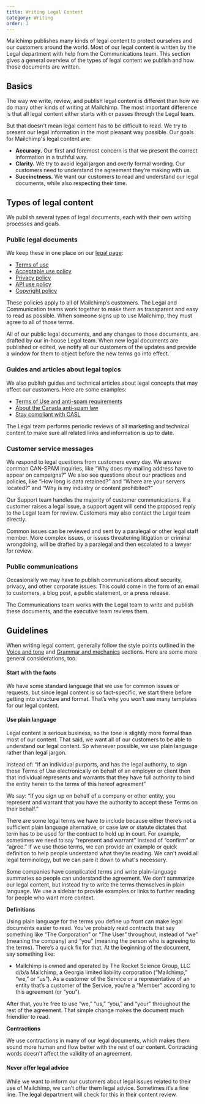 ```yaml
---
title: Writing Legal Content
category: Writing
order: 3
---
```


Mailchimp publishes many kinds of legal content to protect ourselves and our customers around the world. Most of our legal content is written by the Legal department with help from the Communications team. This section gives a general overview of the types of legal content we publish and how those documents are written.

## Basics

The way we write, review, and publish legal content is different than how we do many other kinds of writing at Mailchimp. The most important difference is that all legal content either starts with or passes through the Legal team.

But that doesn't mean legal content has to be difficult to read. We try to present our legal information in the most pleasant way possible. Our goals for Mailchimp's legal content are:

* **Accuracy.** Our first and foremost concern is that we present the correct information in a truthful way.
* **Clarity.** We try to avoid legal jargon and overly formal wording. Our customers need to understand the agreement they’re making with us.
* **Succinctness.** We want our customers to read and understand our legal documents, while also respecting their time.

## Types of legal content

We publish several types of legal documents, each with their own writing processes and goals.

### Public legal documents

We keep these in one place on our [legal page](http://mailchimp.com/legal/):

* [Terms of use](http://mailchimp.com/legal/terms/)
* [Acceptable use policy](http://mailchimp.com/legal/acceptable_use/)
* [Privacy policy](http://mailchimp.com/legal/privacy/)
* [API use policy](http://mailchimp.com/legal/api_use/)
* [Copyright policy](http://mailchimp.com/legal/copyright/)

These policies apply to all of Mailchimp’s customers. The Legal and Communication teams work together to make them as transparent and easy to read as possible. When someone signs up to use Mailchimp, they must agree to all of those terms.

All of our public legal documents, and any changes to those documents, are drafted by our in-house Legal team. When new legal documents are published or edited, we notify all our customers of the updates and provide a window for them to object before the new terms go into effect.

### Guides and articles about legal topics

We also publish guides and technical articles about legal concepts that may affect our customers. Here are some examples:

- [Terms of Use and anti-spam requirements](https://mailchimp.com/help/terms-of-use-and-anti-spam-requirements/)
- [About the Canada anti-spam law](https://mailchimp.com/help/about-the-canada-anti-spam-law-casl/)
- [Stay compliant with CASL](https://mailchimp.com/help/stay-compliant-with-casl/)

The Legal team performs periodic reviews of all marketing and technical content to make sure all related links and information is up to date.

### Customer service messages

We respond to legal questions from customers every day. We answer common CAN-SPAM inquiries, like “Why does my mailing address have to appear on campaigns?” We also see questions about our practices and policies, like “How long is data retained?” and “Where are your servers located?” and “Why is my industry or content prohibited?”

Our Support team handles the majority of customer communications. If a customer raises a legal issue, a support agent will send the proposed reply to the Legal team for review. Customers may also contact the Legal team directly.

Common issues can be reviewed and sent by a paralegal or other legal staff member. More complex issues, or issues threatening litigation or criminal wrongdoing, will be drafted by a paralegal and then escalated to a lawyer for review.

### Public communications

Occasionally we may have to publish communications about security, privacy, and other corporate issues. This could come in the form of an email to customers, a blog post, a public statement, or a press release.

The Communications team works with the Legal team to write and publish these documents, and the executive team reviews them.

## Guidelines

When writing legal content, generally follow the style points outlined in the [Voice and tone](/basics/02-voice-and-tone.html) and [Grammar and mechanics](/basics/04-grammar-and-mechanics.html) sections. Here are some more general considerations, too.

#### Start with the facts

We have some standard language that we use for common issues or requests, but since legal content is so fact-specific, we start there before getting into structure and format. That’s why you won’t see many templates for our legal content.

#### Use plain language

Legal content is serious business, so the tone is slightly more formal than most of our content. That said, we want all of our customers to be able to understand our legal content. So whenever possible, we use plain language rather than legal jargon.

Instead of: “If an individual purports, and has the legal authority, to sign these Terms of Use electronically on behalf of an employer or client then that individual represents and warrants that they have full  authority to bind the entity herein to the terms of this hereof agreement”

We say: “If you sign up on behalf of a company or other entity, you represent and warrant that you have the authority to accept these Terms on their behalf.”

There are some legal terms we have to include because either there’s not a sufficient plain language alternative, or case law or statute dictates that term has to be used for the contract to hold up in court. For example, sometimes we need to say “represent and warrant” instead of “confirm” or “agree.” If we use those terms, we can provide an example or quick definition to help people understand what they’re reading. We can't avoid all legal terminology, but we can pare it down to what's necessary.

Some companies have complicated terms and write plain-language summaries so people can understand the agreement. We don’t summarize our legal content, but instead try to write the terms themselves in plain language. We use a sidebar to provide examples or links to further reading for people who want more context.

**Definitions**

Using plain language for the terms you define up front can make legal documents easier to read. You’ve probably read contracts that say something like “The Corporation” or “The User” throughout, instead of “we” (meaning the company) and “you” (meaning the person who is agreeing to the terms). There’s a quick fix for that. At the beginning of the document, say something like:

- Mailchimp is owned and operated by The Rocket Science Group, LLC d/b/a Mailchimp, a Georgia limited liability corporation (“Mailchimp,” “we,” or “us”). As a customer of the Service or a representative of an entity that’s a customer of the Service, you're a “Member” according to this agreement (or “you”).

After that, you’re free to use “we,” “us,” “you,” and “your” throughout the rest of the agreement. That simple change makes the document much friendlier to read.

**Contractions**

We use contractions in many of our legal documents, which makes them sound more human and flow better with the rest of our content. Contracting words doesn't affect the validity of an agreement. 

#### Never offer legal advice

While we want to inform our customers about legal issues related to their use of Mailchimp, we can’t offer them legal advice. Sometimes it’s a fine line. The legal department will check for this in their content review.
